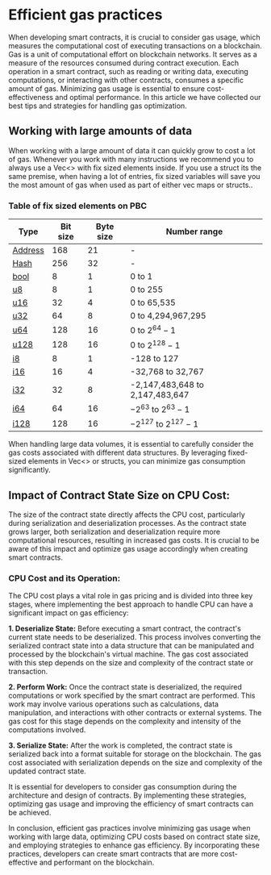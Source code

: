 # Efficient gas practices

<div class="dot-navigation">
    <a class="dot-navigation__item" href="gas-pricing.html"></a>
    <a class="dot-navigation__item" href="storage-gas-price.html"></a>
    <a class="dot-navigation__item" href="how-to-get-testnet-gas-pricing.html"></a>
    <a class="dot-navigation__item dot-navigation__item--active" href="efficient-gas-practices.html"></a>
    <a class="dot-navigation__item" href="contract-to-contract-gas-estimation.html"></a>
    <!-- Repeat above for more dots -->
</div>

When developing smart contracts, it is crucial to consider gas usage, which measures the computational cost of executing transactions on a blockchain. Gas is a unit of computational effort on blockchain networks. It serves as a measure of the resources consumed during contract execution. Each operation in a smart contract, such as reading or writing data, executing computations, or interacting with other contracts, consumes a specific amount of gas. Minimizing gas usage is essential to ensure cost-effectiveness and optimal performance. In this article we have collected our best tips and strategies for handling gas optimization.

## Working with large amounts of data
When working with a large amount of data it can quickly grow to cost a lot of gas. Whenever you work with many instructions we recommend you to always use a Vec<> with fix sized elements inside. If you use a struct its the same premise, when having a lot of entries, fix sized variables will save you the most amount of gas when used as part of either vec maps or structs..  

### Table of fix sized elements on PBC

| Type                                                                                                                  | Bit size  | Byte size | Number range                    |
|-----------------------------------------------------------------------------------------------------------------------|-----------|-----------|---------------------------------|
| [Address](https://partisiablockchain.gitlab.io/language/contract-sdk/pbc_contract_common/address/struct.Address.html) | 168       | 21        | -                               |
| [Hash](https://partisiablockchain.gitlab.io/language/contract-sdk/pbc_contract_common/struct.Hash.html)               | 256          | 32        | -                               |
| [bool](https://doc.rust-lang.org/stable/std/primitive.bool.html)                                                      | 8         | 1         | 0 to 1                          |
| [u8](https://doc.rust-lang.org/stable/std/primitive.u8.html)                                                          | 8         | 1         | 0 to 255                        |
| [u16](https://doc.rust-lang.org/stable/std/primitive.u16.html)                                                        | 32        | 4         | 0 to 65,535                     |
| [u32](https://doc.rust-lang.org/stable/std/primitive.u32.html)                                                        | 64        | 8         | 0 to 4,294,967,295              |
| [u64](https://doc.rust-lang.org/stable/std/primitive.u64.html)                                                        | 128       | 16        | 0 to $2^{64}−1$                 |
| [u128](https://doc.rust-lang.org/stable/std/primitive.u128.html)                                                      | 128       | 16        | 0 to  $2^{128}-1$               |
| [i8](https://doc.rust-lang.org/stable/std/primitive.i8.html)                                                          | 8         | 1         | -128 to 127                     |
| [i16](https://doc.rust-lang.org/stable/std/primitive.i16.html)                                                        | 16        | 4         | -32,768 to 32,767               |
| [i32](https://doc.rust-lang.org/stable/std/primitive.i32.html)                                                        | 32        | 8         | -2,147,483,648 to 2,147,483,647 |
| [i64](https://doc.rust-lang.org/stable/std/primitive.i64.html)                                                        | 64        | 16        | $−2^{63}$ to  $2^{63}-1$        |
| [i128](https://doc.rust-lang.org/stable/std/primitive.i128.html)                                                      | 128       | 16        | $−2^{127}$ to  $2^{127}-1$      |


When handling large data volumes, it is essential to carefully consider the gas costs associated with different data structures. By leveraging fixed-sized elements in Vec<> or structs, you can minimize gas consumption significantly.


## Impact of Contract State Size on CPU Cost:
The size of the contract state directly affects the CPU cost, particularly during serialization and deserialization processes. As the contract state grows larger, both serialization and deserialization require more computational resources, resulting in increased gas costs. It is crucial to be aware of this impact and optimize gas usage accordingly when creating smart contracts.

### CPU Cost and its Operation:
The CPU cost plays a vital role in gas pricing and is divided into three key stages, where implementing the best approach to handle CPU can have a significant impact on gas efficiency:

**1. Deserialize State:** Before executing a smart contract, the contract's current state needs to be deserialized. This process involves converting the serialized contract state into a data structure that can be manipulated and processed by the blockchain's virtual machine. The gas cost associated with this step depends on the size and complexity of the contract state or transaction.

**2. Perform Work:** Once the contract state is deserialized, the required computations or work specified by the smart contract are performed. This work may involve various operations such as calculations, data manipulation, and interactions with other contracts or external systems. The gas cost for this stage depends on the complexity and intensity of the computations involved.

**3. Serialize State:** After the work is completed, the contract state is serialized back into a format suitable for storage on the blockchain. The gas cost associated with serialization depends on the size and complexity of the updated contract state.

It is essential for developers to consider gas consumption during the architecture and design of contracts. By implementing these strategies, optimizing gas usage and improving the efficiency of smart contracts can be achieved.

In conclusion, efficient gas practices involve minimizing gas usage when working with large data, optimizing CPU costs based on contract state size, and employing strategies to enhance gas efficiency. By incorporating these practices, developers can create smart contracts that are more cost-effective and performant on the blockchain.